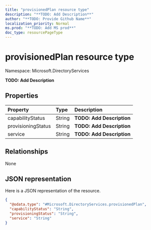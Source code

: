 ```yaml
---
title: "provisionedPlan resource type"
description: "**TODO: Add Description**"
author: "**TODO: Provide Github Name**"
localization_priority: Normal
ms.prod: "**TODO: Add MS prod**"
doc_type: resourcePageType
---
```


# provisionedPlan resource type


Namespace: Microsoft.DirectoryServices

**TODO: Add Description**

## Properties
|Property|Type|Description|
|:---|:---|:---|
|capabilityStatus|String|**TODO: Add Description**|
|provisioningStatus|String|**TODO: Add Description**|
|service|String|**TODO: Add Description**|

## Relationships
None

## JSON representation
Here is a JSON representation of the resource.
<!-- {
  "blockType": "resource",
  "@odata.type": "Microsoft.DirectoryServices.provisionedPlan"
}
-->
``` json
{
  "@odata.type": "#Microsoft.DirectoryServices.provisionedPlan",
  "capabilityStatus": "String",
  "provisioningStatus": "String",
  "service": "String"
}
```

